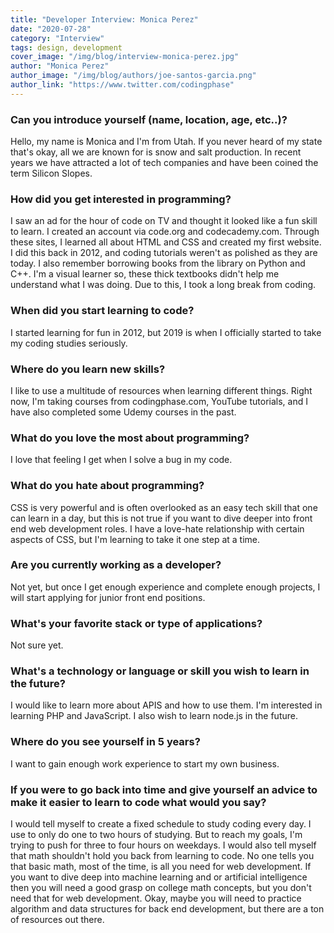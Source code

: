 ```yaml
---
title: "Developer Interview: Monica Perez"
date: "2020-07-28"
category: "Interview"
tags: design, development
cover_image: "/img/blog/interview-monica-perez.jpg"
author: "Monica Perez"
author_image: "/img/blog/authors/joe-santos-garcia.png"
author_link: "https://www.twitter.com/codingphase"
---
```


### Can you introduce yourself (name, location, age, etc..)?

Hello, my name is Monica and I'm from Utah. If you never heard of my state that's okay, all we are known for is snow and salt production. In recent years we have attracted a lot of tech companies and have been coined the term Silicon Slopes.

### How did you get interested in programming?

I saw an ad for the hour of code on TV and thought it looked like a fun skill to learn. I created an account via code.org and codecademy.com. Through these sites, I learned all about HTML and  CSS and created my first website. I did this back in 2012, and coding tutorials weren't as polished as they are today. I also remember borrowing books from the library on Python and C++. I'm a visual learner so, these thick textbooks didn't help me understand what I was doing. Due to this, I took a long break from coding.

### When did you start learning to code?

I started learning for fun in 2012, but 2019 is when I officially started to take my coding studies seriously.

### Where do you learn new skills?

I like to use a multitude of resources when learning different things. Right now, I'm taking courses from codingphase.com, YouTube tutorials, and I have also completed some Udemy courses in the past.

### What do you love the most about programming?

I love that feeling I get when I solve a bug in my code.

### What do you hate about programming?

CSS is very powerful and is often overlooked as an easy tech skill that one can learn in a day, but this is not true if you want to dive deeper into front end web development roles. I have a love-hate relationship with certain aspects of CSS, but I'm learning to take it one step at a time.

### Are you currently working as a developer?
Not yet, but once I get enough experience and complete enough projects, I will start applying for junior front end positions.

### What's your favorite stack or type of applications?

Not sure yet.

### What's a technology or language or skill you wish to learn in the future?

I would like to learn more about APIS and how to use them. I'm interested in learning PHP and JavaScript. I also wish to learn node.js in the future.

### Where do you see yourself in 5 years?

I want to gain enough work experience to start my own business.

### If you were to go back into time and give yourself an advice to make it easier to learn to code what would you say?

I would tell myself to create a fixed schedule to study coding every day. I use to only do one to two hours of studying.  But to reach my goals, I'm trying to push for three to four hours on weekdays. I would also tell myself that math shouldn't hold you back from learning to code. No one tells you that basic math, most of the time, is all you need for web development. If you want to dive deep into machine learning and or artificial intelligence then you will need a good grasp on college math concepts, but you don't need that for web development. Okay, maybe you will need to practice algorithm and data structures for back end development, but there are a ton of resources out there.  
